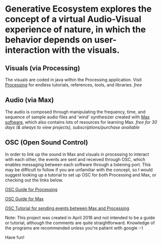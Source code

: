 # Generative Ecosystem explores the concept of a virtual Audio-Visual experience of nature, in which the behavior depends on user-interaction with the visuals.

## Visuals (via Processing)
The visuals are coded in java within the Processing application. Visit [Processing](https://processing.org/) for endless tutorials, references, tools, and libraries. 
*free*

## Audio (via Max)
The audio is composed through manipulating the frequency, time, and sequence of sample audio files and 'wind' synthesizer created with [Max software](https://cycling74.com/), which also contains lots of resources for learning Max.
*free for 30 days (& always to view projects), subscriptions/purchase available*

## OSC (Open Sound Control)
In order to link up the sound in Max and visuals in processing to interact with each other, the events are sent and received through OSC, which enables messaging between each software through a listening port. This may be difficult to follow if you are unfamiliar with the concept, so I would suggest looking up a tutorial to set up OSC for both Processing and Max, or checking out the links below.

 [OSC Guide for Processing](https://artandtech.aalto.fi/?page_id=550)
 
 [OSC Guide for Max](https://write.flossmanuals.net/pure-data/osc/)
 
 [OSC Tutorial for sending events between Max and Processing](https://medium.com/bytes-of-bits/max-facts-using-osc-to-route-max-into-processing-7635b1dba154)

Note: This project was created in April 2018 and not intended to be a guide or tutorial, although the comments are quite straightforward. Knowledge of the programs are recommended unless you're patient with google :-)

Have fun!

